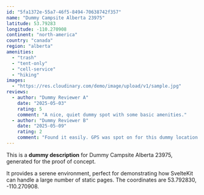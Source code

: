 ```yaml
---
id: "5fa1372e-55a7-46f5-8494-70638742f357"
name: "Dummy Campsite Alberta 23975"
latitude: 53.79283
longitude: -110.270908
continent: "north-america"
country: "canada"
region: "alberta"
amenities:
  - "trash"
  - "tent-only"
  - "cell-service"
  - "hiking"
images:
  - "https://res.cloudinary.com/demo/image/upload/v1/sample.jpg"
reviews:
  - author: "Dummy Reviewer A"
    date: "2025-05-03"
    rating: 5
    comment: "A nice, quiet dummy spot with some basic amenities."
  - author: "Dummy Reviewer B"
    date: "2025-05-09"
    rating: 2
    comment: "Found it easily. GPS was spot on for this dummy location."
---
```


This is a **dummy description** for Dummy Campsite Alberta 23975, generated for the proof of concept.

It provides a serene environment, perfect for demonstrating how SvelteKit can handle a large number of static pages. The coordinates are 53.792830, -110.270908.
